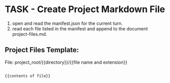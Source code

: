 # TASK - Create Project Markdown File

1. open and read the manifest.json for the current turn.
2. read each file listed in the manifest and append to the document project-files.md.


## Project Files Template:


File: project_root/{{directory}}/{{file name and extension}}

```text

{{contents of file}}



```